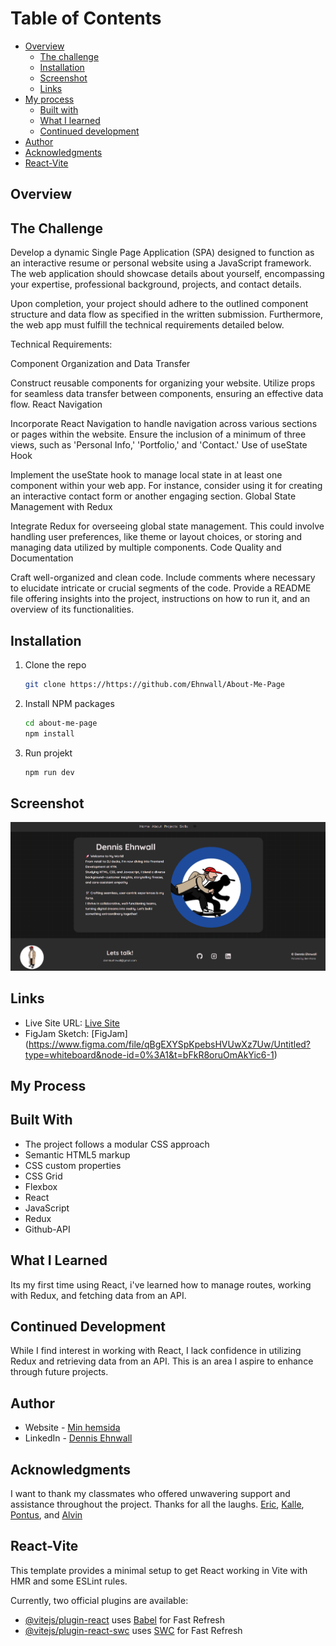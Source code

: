 # Table of Contents

-   [Overview](#overview)
    -   [The challenge](#the-challenge)
    -   [Installation](#Installation)
    -   [Screenshot](#screenshot)
    -   [Links](#links)
-   [My process](#my-process)
    -   [Built with](#built-with)
    -   [What I learned](#what-i-learned)
    -   [Continued development](#continued-development)
-   [Author](#author)
-   [Acknowledgments](#acknowledgments)
-   [React-Vite](#React-Vite)

## Overview

## The Challenge

Develop a dynamic Single Page Application (SPA) designed to function as an interactive resume or personal website using a JavaScript framework. The web application should showcase details about yourself, encompassing your expertise, professional background, projects, and contact details.

Upon completion, your project should adhere to the outlined component structure and data flow as specified in the written submission. Furthermore, the web app must fulfill the technical requirements detailed below.

Technical Requirements:

Component Organization and Data Transfer

Construct reusable components for organizing your website. Utilize props for seamless data transfer between components, ensuring an effective data flow. React Navigation

Incorporate React Navigation to handle navigation across various sections or pages within the website. Ensure the inclusion of a minimum of three views, such as 'Personal Info,' 'Portfolio,' and 'Contact.' Use of useState Hook

Implement the useState hook to manage local state in at least one component within your web app. For instance, consider using it for creating an interactive contact form or another engaging section. Global State Management with Redux

Integrate Redux for overseeing global state management. This could involve handling user preferences, like theme or layout choices, or storing and managing data utilized by multiple components. Code Quality and Documentation

Craft well-organized and clean code. Include comments where necessary to elucidate intricate or crucial segments of the code. Provide a README file offering insights into the project, instructions on how to run it, and an overview of its functionalities.

## Installation

1.  Clone the repo
    ```sh
    git clone https://https://github.com/Ehnwall/About-Me-Page
    ```
2.  Install NPM packages
    ```sh
    cd about-me-page
    npm install
    ```
3.  Run projekt
    ```sh
    npm run dev
    ```

## Screenshot

![image](<src/assets/Screenshot 2024-02-01 143851.png>)

## Links

-   Live Site URL: [Live Site](https://dennisehnwall.vercel.app)
-   FigJam Sketch: [FigJam] (https://www.figma.com/file/qBgEXYSpKpebsHVUwXz7Uw/Untitled?type=whiteboard&node-id=0%3A1&t=bFkR8oruOmAkYic6-1)

## My Process

## Built With

-   The project follows a modular CSS approach
-   Semantic HTML5 markup
-   CSS custom properties
-   CSS Grid
-   Flexbox
-   React
-   JavaScript
-   Redux
-   Github-API

## What I Learned

Its my first time using React, i've learned how to manage routes, working with Redux, and fetching data from an API.

## Continued Development

While I find interest in working with React, I lack confidence in utilizing Redux and retrieving data from an API. This is an area I aspire to enhance through future projects.

## Author

-   Website - [Min hemsida](https://dennisehnwall.vercel.app/)
-   LinkedIn - [Dennis Ehnwall](https://www.linkedin.com/in/dennis-ehnwall-09524b29b/)

## Acknowledgments

I want to thank my classmates who offered unwavering support and assistance throughout the project. Thanks for all the laughs. [Eric](https://www.linkedin.com/in/eric-classon-001b131a2/), [Kalle](https://www.linkedin.com/in/kalle-pettersson-b74724294/), [Pontus](https://www.linkedin.com/in/pontus-boman-aa85131bb/), and [Alvin](https://www.linkedin.com/in/alvin-samuelsson-7b07032a9/)

## React-Vite

This template provides a minimal setup to get React working in Vite with HMR and some ESLint rules.

Currently, two official plugins are available:

-   [@vitejs/plugin-react](https://github.com/vitejs/vite-plugin-react/blob/main/packages/plugin-react/README.md) uses [Babel](https://babeljs.io/) for Fast Refresh
-   [@vitejs/plugin-react-swc](https://github.com/vitejs/vite-plugin-react-swc) uses [SWC](https://swc.rs/) for Fast Refresh
